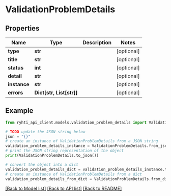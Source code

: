 # ValidationProblemDetails


## Properties

Name | Type | Description | Notes
------------ | ------------- | ------------- | -------------
**type** | **str** |  | [optional] 
**title** | **str** |  | [optional] 
**status** | **int** |  | [optional] 
**detail** | **str** |  | [optional] 
**instance** | **str** |  | [optional] 
**errors** | **Dict[str, List[str]]** |  | [optional] 

## Example

```python
from ryhti_api_client.models.validation_problem_details import ValidationProblemDetails

# TODO update the JSON string below
json = "{}"
# create an instance of ValidationProblemDetails from a JSON string
validation_problem_details_instance = ValidationProblemDetails.from_json(json)
# print the JSON string representation of the object
print(ValidationProblemDetails.to_json())

# convert the object into a dict
validation_problem_details_dict = validation_problem_details_instance.to_dict()
# create an instance of ValidationProblemDetails from a dict
validation_problem_details_from_dict = ValidationProblemDetails.from_dict(validation_problem_details_dict)
```
[[Back to Model list]](../README.md#documentation-for-models) [[Back to API list]](../README.md#documentation-for-api-endpoints) [[Back to README]](../README.md)


